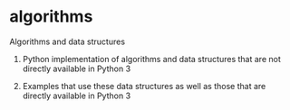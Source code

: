 # algorithms
Algorithms and data structures

1. Python implementation of algorithms and data structures that are not directly available in Python 3

1. Examples that use these data structures as well as those that are directly available in Python 3
